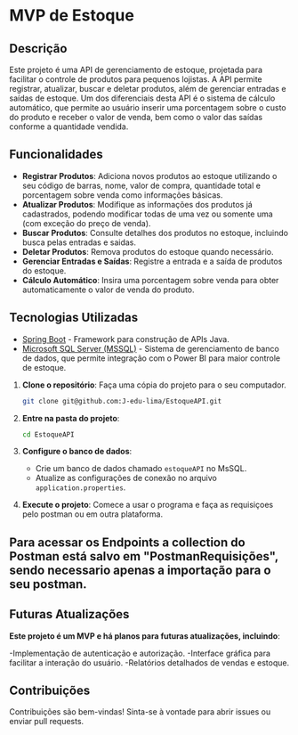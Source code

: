 # MVP de Estoque

## Descrição

Este projeto é uma API de gerenciamento de estoque, projetada para facilitar o controle de produtos para pequenos lojistas. A API permite registrar, atualizar, buscar e deletar produtos, além de gerenciar entradas e saídas de estoque. Um dos diferenciais desta API é o sistema de cálculo automático, que permite ao usuário inserir uma porcentagem sobre o custo do produto e receber o valor de venda, bem como o valor das saídas conforme a quantidade vendida.

## Funcionalidades

- **Registrar Produtos**: Adiciona novos produtos ao estoque utilizando o seu código de barras, nome, valor de compra, quantidade total e porcentagem sobre venda como informações básicas.
- **Atualizar Produtos**: Modifique as informações dos produtos já cadastrados, podendo modificar todas de uma vez ou somente uma (com exceção do preço de venda).
- **Buscar Produtos**: Consulte detalhes dos produtos no estoque, incluindo busca pelas entradas e saidas.
- **Deletar Produtos**: Remova produtos do estoque quando necessário.
- **Gerenciar Entradas e Saídas**: Registre a entrada e a saída de produtos do estoque.
- **Cálculo Automático**: Insira uma porcentagem sobre venda para obter automaticamente o valor de venda do produto.

## Tecnologias Utilizadas

- [Spring Boot](https://spring.io/projects/spring-boot) - Framework para construção de APIs Java.
- [Microsoft SQL Server (MSSQL)](https://www.microsoft.com/en-us/sql-server/sql-server-downloads) - Sistema de gerenciamento de banco de dados, que permite integração com o Power BI para maior controle de estoque.

1. **Clone o repositório**: Faça uma cópia do projeto para o seu computador.
   ```bash
   git clone git@github.com:J-edu-lima/EstoqueAPI.git
   ```

2. **Entre na pasta do projeto**:
   ```bash
   cd EstoqueAPI
   ```

3. **Configure o banco de dados**:
   - Crie um banco de dados chamado `estoqueAPI` no MsSQL.
   - Atualize as configurações de conexão no arquivo `application.properties`.

4. **Execute o projeto**: Comece a usar o programa e faça as requisiçoes pelo postman ou em outra plataforma.

## Para acessar os Endpoints a collection do Postman está salvo em "PostmanRequisições", sendo necessario apenas a importação para o seu postman.

## Futuras Atualizações

**Este projeto é um MVP e há planos para futuras atualizações, incluindo**:

-Implementação de autenticação e autorização.
-Interface gráfica para facilitar a interação do usuário.
-Relatórios detalhados de vendas e estoque.

## Contribuições

Contribuições são bem-vindas! Sinta-se à vontade para abrir issues ou enviar pull requests.
